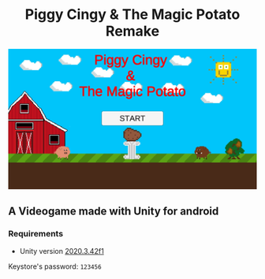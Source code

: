 <h1 align="center">Piggy Cingy & The Magic Potato Remake</h1>

<div align="center">
  <img src="app.jpg" />
</div>

<h2>A Videogame made with Unity for android</h2>

<h3>Requirements</h3>
<ul>
  <li>Unity version <a href="unityhub://2020.3.42f1/7ade1201f527">2020.3.42f1</a></li>
</ul>

<p>Keystore's password: <code>123456</code></p>
